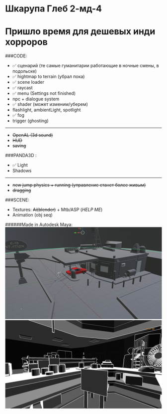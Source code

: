 # Шкарупа Глеб 2-мд-4

# Пришло время для дешевых инди хорроров

###CODE: 
- ✅ сценарий (те самые гуманитарии работающие в ночные смены, в подольске)
- ✅ hightmap to terrain (убрал пока)
- ✅ scene loader
- ✅ raycast
- ✅ menu (Settings not finished)
- npc + dialogue system
- ✅ shader (может изменим/уберем)
- flashlight, ambientLight, spotlight
- ✅ fog
- trigger (ghosting)
---
- ~~OpenAL (3d sound)~~
- ~~HUD~~
- ~~saving~~

###PANDA3D :
- ✅ Light
- Shadows
---
- ~~new jump physics + running (управление станет более живым)~~
- ~~dragging~~

###SCENE: 
- Textures: ~~Ai(blender)~~ + Mtb/ASP (_HELP ME_)
- Animation (obj seq)

######Made in Autodesk Maya:
![My Image](screen2.png)
![My Image](screen.png)
